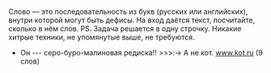 Слово — это последовательность из букв (русских или английских), внутри которой могут быть дефисы.
На вход даётся текст, посчитайте, сколько в нём слов.
PS. Задача решается в одну строчку. Никакие хитрые техники, не упомянутые выше, не требуются.
- Он --- серо-буро-малиновая редиска!! >>>:-> А не кот. www.kot.ru
(9 слов)
